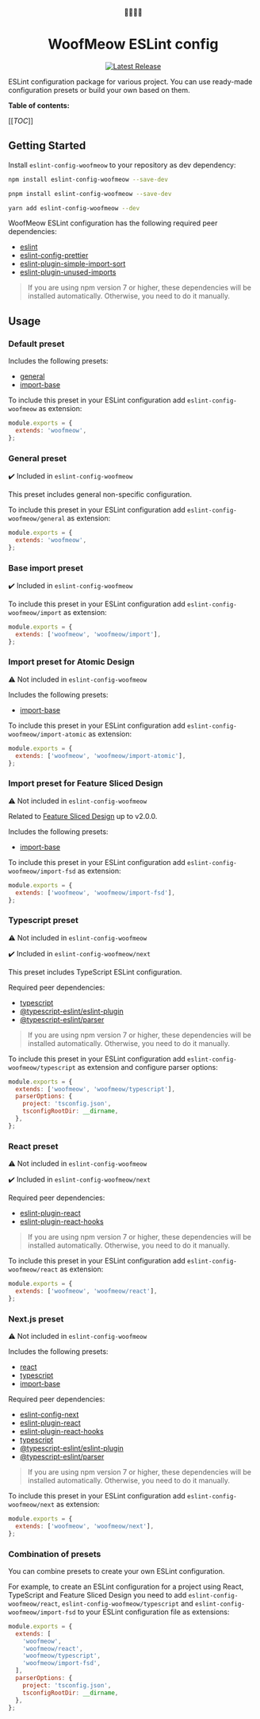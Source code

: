 <div align="center">

🔨🐶🐱🔧

# WoofMeow ESLint config

[![Latest Release](https://gitlab.com/oleg-putseiko-personal/web/projects/eslint-config-woofmeow/-/badges/release.svg)](https://gitlab.com/oleg-putseiko-personal/web/projects/eslint-config-woofmeow/-/releases)

</div>

ESLint configuration package for various project. You can use ready-made configuration presets or build your own based on them.

**Table of contents:**

[[_TOC_]]

## Getting Started

Install `eslint-config-woofmeow` to your repository as dev dependency:

```bash
npm install eslint-config-woofmeow --save-dev

pnpm install eslint-config-woofmeow --save-dev

yarn add eslint-config-woofmeow --dev
```

WoofMeow ESLint configuration has the following required peer dependencies:

- [eslint](https://github.com/eslint/eslint)
- [eslint-config-prettier](https://github.com/prettier/eslint-config-prettier)
- [eslint-plugin-simple-import-sort](https://github.com/lydell/eslint-plugin-simple-import-sort)
- [eslint-plugin-unused-imports](https://github.com/sweepline/eslint-plugin-unused-imports)

> If you are using npm version 7 or higher, these dependencies will be installed automatically. Otherwise, you need to do it manually.

## Usage

### Default preset

Includes the following presets:

- [general](./presets/general.js)
- [import-base](./presets/import-base.js)

To include this preset in your ESLint configuration add `eslint-config-woofmeow` as extension:

```js
module.exports = {
  extends: 'woofmeow',
};
```

### General preset

✔️ Included in `eslint-config-woofmeow`

This preset includes general non-specific configuration.

To include this preset in your ESLint configuration add `eslint-config-woofmeow/general` as extension:

```js
module.exports = {
  extends: 'woofmeow',
};
```

### Base import preset

✔️ Included in `eslint-config-woofmeow`

To include this preset in your ESLint configuration add `eslint-config-woofmeow/import` as extension:

```js
module.exports = {
  extends: ['woofmeow', 'woofmeow/import'],
};
```

### Import preset for Atomic Design

⚠️ Not included in `eslint-config-woofmeow`

Includes the following presets:

- [import-base](./presets/import-base.js)

To include this preset in your ESLint configuration add `eslint-config-woofmeow/import-atomic` as extension:

```js
module.exports = {
  extends: ['woofmeow', 'woofmeow/import-atomic'],
};
```

### Import preset for Feature Sliced Design

⚠️ Not included in `eslint-config-woofmeow`

Related to [Feature Sliced Design](https://feature-sliced.design/) up to v2.0.0.

Includes the following presets:

- [import-base](./presets/import-base.js)

To include this preset in your ESLint configuration add `eslint-config-woofmeow/import-fsd` as extension:

```js
module.exports = {
  extends: ['woofmeow', 'woofmeow/import-fsd'],
};
```

### Typescript preset

⚠️ Not included in `eslint-config-woofmeow`

✔️ Included in `eslint-config-woofmeow/next`

This preset includes TypeScript ESLint configuration.

Required peer dependencies:

- [typescript](https://github.com/Microsoft/TypeScript)
- [@typescript-eslint/eslint-plugin](https://github.com/typescript-eslint/typescript-eslint/tree/main/packages/eslint-plugin)
- [@typescript-eslint/parser](https://github.com/typescript-eslint/typescript-eslint/tree/main/packages/parser)

> If you are using npm version 7 or higher, these dependencies will be installed automatically. Otherwise, you need to do it manually.

To include this preset in your ESLint configuration add `eslint-config-woofmeow/typescript` as extension and configure parser options:

```js
module.exports = {
  extends: ['woofmeow', 'woofmeow/typescript'],
  parserOptions: {
    project: 'tsconfig.json',
    tsconfigRootDir: __dirname,
  },
};
```

### React preset

⚠️ Not included in `eslint-config-woofmeow`

✔️ Included in `eslint-config-woofmeow/next`

Required peer dependencies:

- [eslint-plugin-react](https://github.com/jsx-eslint/eslint-plugin-react)
- [eslint-plugin-react-hooks](https://github.com/facebook/react/tree/main/packages/eslint-plugin-react-hooks)

> If you are using npm version 7 or higher, these dependencies will be installed automatically. Otherwise, you need to do it manually.

To include this preset in your ESLint configuration add `eslint-config-woofmeow/react` as extension:

```js
module.exports = {
  extends: ['woofmeow', 'woofmeow/react'],
};
```

### Next.js preset

⚠️ Not included in `eslint-config-woofmeow`

Includes the following presets:

- [react](./presets/react.js)
- [typescript](./presets/typescript.js)
- [import-base](./presets/import-base.js)

Required peer dependencies:

- [eslint-config-next](https://nextjs.org/docs/app/building-your-application/configuring/eslint#eslint-config)
- [eslint-plugin-react](https://github.com/jsx-eslint/eslint-plugin-react)
- [eslint-plugin-react-hooks](https://github.com/facebook/react/tree/main/packages/eslint-plugin-react-hooks)
- [typescript](https://github.com/Microsoft/TypeScript)
- [@typescript-eslint/eslint-plugin](https://github.com/typescript-eslint/typescript-eslint/tree/main/packages/eslint-plugin)
- [@typescript-eslint/parser](https://github.com/typescript-eslint/typescript-eslint/tree/main/packages/parser)

> If you are using npm version 7 or higher, these dependencies will be installed automatically. Otherwise, you need to do it manually.

To include this preset in your ESLint configuration add `eslint-config-woofmeow/next` as extension:

```js
module.exports = {
  extends: ['woofmeow', 'woofmeow/next'],
};
```

### Combination of presets

You can combine presets to create your own ESLint configuration.

For example, to create an ESLint configuration for a project using React, TypeScript and Feature Sliced Design you need to add `eslint-config-woofmeow/react`, `eslint-config-woofmeow/typescript` and `eslint-config-woofmeow/import-fsd` to your ESLint configuration file as extensions:

```js
module.exports = {
  extends: [
    'woofmeow',
    'woofmeow/react',
    'woofmeow/typescript',
    'woofmeow/import-fsd',
  ],
  parserOptions: {
    project: 'tsconfig.json',
    tsconfigRootDir: __dirname,
  },
};
```

